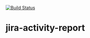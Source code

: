[![Build Status](https://travis-ci.org/mondora/jira-activity-report.svg?branch=master)](https://travis-ci.org/mondora/jira-activity-report)

# jira-activity-report
